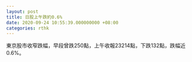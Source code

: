 ```yaml
---
layout: post
title: 日股上午跌約0.6%
date: 2020-09-24 10:55:39.000000000 +08:00
categories: rthk
---
```


東京股市收窄跌幅，早段曾跌250點，上午收報23214點，下跌132點，跌幅近0.6%。
